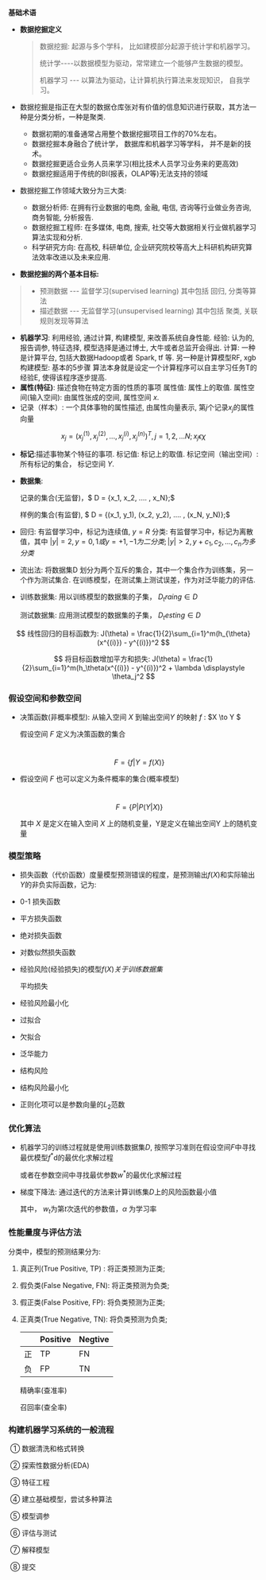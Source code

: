 **基础术语**

- **数据挖掘定义**

  > 数据挖掘: 起源与多个学科， 比如建模部分起源于统计学和机器学习。
  >
  > 统计学----以数据模型为驱动，常常建立一个能够产生数据的模型。
  >
  > 机器学习 --- 以算法为驱动，让计算机执行算法来发现知识， 自我学习。

- 数据挖掘是指正在大型的数据仓库张对有价值的信息知识进行获取，其方法一种是分类分析，一种是聚类.
  - 数据初期的准备通常占用整个数据挖掘项目工作的70%左右。
  - 数据挖掘本身融合了统计学， 数据库和机器学习等学科， 并不是新的技术。
  - 数据挖掘更适合业务人员来学习(相比技术人员学习业务来的更高效)
  - 数据挖掘适用于传统的BI(报表，OLAP等)无法支持的领域
- 数据挖掘工作领域大致分为三大类:
  - 数据分析师: 在拥有行业数据的电商, 金融, 电信, 咨询等行业做业务咨询, 商务智能, 分析报告.
  - 数据挖掘工程师: 在多媒体, 电商, 搜索, 社交等大数据相关行业做机器学习算法实现和分析.
  - 科学研究方向: 在高校, 科研单位, 企业研究院校等高大上科研机构研究算法效率改进以及未来应用.
  
- **数据挖掘的两个基本目标:**
 > - 预测数据   ---  监督学习(supervised learning) 其中包括 回归, 分类等算法
 > - 描述数据   ---  无监督学习(unsupervised learning) 其中包括 聚类, 关联规则发现等算法
- **机器学习**: 利用经验, 通过计算, 构建模型, 来改善系统自身性能.
经验: 认为的, 报告调参, 特征选择, 模型选择是通过博士, 大牛或者总监开会得出.
计算: 一种是计算平台, 包括大数据Hadoop或者 Spark, tf 等. 另一种是计算模型RF, xgb
构建模型: 基本的5步骤
算法本身就是设定一个计算程序可以自主学习任务T的经验E, 使得该程序逐步提高.
- **属性(特征)**: 描述食物在特定方面的性质的事项
   属性值: 属性上的取值.
   属性空间(输入空间): 由属性张成的空间, 属性空间 $x$.
- 记录（样本）: 一个具体事物的属性描述, 由属性向量表示, 第$j$个记录$x_j$的属性向量

$$x_j = (x_j^{(1)}, x_j^{(2)}, ... , x_j^{(i)}, x_j^{(n)})^T , j = 1,2, ... N;    x_j \epsilon \chi$$

- **标记**:描述事物某个特征的事项.
  标记值: 标记上的取值.
  标记空间（输出空间）: 所有标记的集合， 标记空间 $Y$.
  
- **数据集**:

  记录的集合(无监督)，$ D = {x_1, x_2, .... , x_N};$

  样例的集合(有监督), $ D = {(x_1, y_1), (x_2, y_2), .... , (x_N, y_N)};$
  
- 回归: 有监督学习中，标记为连续值, $y=R$
  分类: 有监督学习中，标记为离散值，其中  $|y| = 2, y ={0, 1}或y= {+1, -1}为二分类; |y| > 2, y+{c_1, c_2, ... ,c_n} 为多分类$
  
- 流出法: 将数据集D 划分为两个互斥的集合，其中一个集合作为训练集，另一个作为测试集合. 在训练模型，在测试集上测试误差，作为对泛华能力的评估.

- 训练数据集: 用以训练模型的数据集的子集， $D_traing \in D$

  测试数据集: 应用测试模型的数据集的子集， $D_testing \in D$
  
$$
线性回归的目标函数为:
   J(\theta) = \frac{1}{2}\sum_{i=1}^m(h_{\theta}(x^{(i)}) - y^{(i)})^2
$$

$$
将目标函数增加平方和损失:
   J(\theta) = \frac{1}{2}\sum_{i=1}^m(h_\theta(x^{(i)}) - y^{(i)})^2 + \lambda \displaystyle \theta_j^2
$$

### 假设空间和参数空间

- 决策函数(非概率模型):  从输入空间 $X$ 到输出空间$Y$ 的映射 $f$ : $X \to Y $

  假设空间 $F$  定义为决策函数的集合

  ​						$$F = \{f|Y = f(X)\}$$

- 假设空间 $F$ 也可以定义为条件概率的集合(概率模型)

  ​						$$ F = \{P|P(Y|X)\}$$

  其中 $X$ 是定义在输入空间 $X$ 上的随机变量，Y是定义在输出空间Y 上的随机变量

### 模型策略

- 损失函数（代价函数）度量模型预测错误的程度，是预测输出$f(X)$和实际输出$Y$的非负实际函数，记为:

- 0-1 损失函数

- 平方损失函数

- 绝对损失函数

- 对数似然损失函数

- 经验风险(经验损失)的模型$f(X)关于训练数据集$

  平均损失

- 经验风险最小化
- 过拟合
- 欠拟合
- 泛华能力
- 结构风险
- 结构风险最小化
- 正则化项可以是参数向量的$L_2$范数

### 优化算法

- 机器学习的训练过程就是使用训练数据集$D$, 按照学习准则在假设空间$F$中寻找最优模型$f^*$d的最优化求解过程

  $$$$

  或者在参数空间中寻找最优参数$w^*$的最优化求解过程

  $$$$

- 梯度下降法: 通过迭代的方法来计算训练集$D$上的风险函数最小值

  $$$$

  其中， $w_t$为第$t$次迭代的参数值，$\alpha$ 为学习率

### 性能量度与评估方法

分类中，模型的预测结果分为:

1. 真正列(True  Positive, TP) : 将正类预测为正类;

2. 假负类(False Negative, FN):  将正类预测为负类;

3. 假正类(False Positive, FP):  将负类预测为正类;

4. 正真类(True Negative, TN): 将负类预测为负类;

   |      | Positive | Negtive |
   | ---- | -------- | ------- |
   | 正   | TP       | FN      |
   | 负   | FP       | TN      |

   精确率(查准率)

   召回率(查全率)

###  构建机器学习系统的一般流程

​	①  数据清洗和格式转换

​    ②  探索性数据分析(EDA)

​    ③  特征工程

​    ④  建立基础模型，尝试多种算法

​    ⑤  模型调参

​    ⑥  评估与测试

​    ⑦ 解释模型

​    ⑧  提交